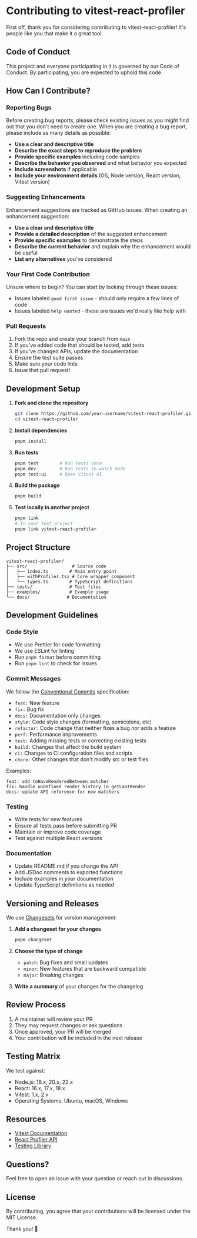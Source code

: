 # Contributing to vitest-react-profiler

First off, thank you for considering contributing to vitest-react-profiler! It's people like you that make it a great tool.

## Code of Conduct

This project and everyone participating in it is governed by our Code of Conduct. By participating, you are expected to uphold this code.

## How Can I Contribute?

### Reporting Bugs

Before creating bug reports, please check existing issues as you might find out that you don't need to create one. When you are creating a bug report, please include as many details as possible:

- **Use a clear and descriptive title**
- **Describe the exact steps to reproduce the problem**
- **Provide specific examples** including code samples
- **Describe the behavior you observed** and what behavior you expected
- **Include screenshots** if applicable
- **Include your environment details** (OS, Node version, React version, Vitest version)

### Suggesting Enhancements

Enhancement suggestions are tracked as GitHub issues. When creating an enhancement suggestion:

- **Use a clear and descriptive title**
- **Provide a detailed description** of the suggested enhancement
- **Provide specific examples** to demonstrate the steps
- **Describe the current behavior** and explain why the enhancement would be useful
- **List any alternatives** you've considered

### Your First Code Contribution

Unsure where to begin? You can start by looking through these issues:

- Issues labeled `good first issue` - should only require a few lines of code
- Issues labeled `help wanted` - these are issues we'd really like help with

### Pull Requests

1. Fork the repo and create your branch from `main`
2. If you've added code that should be tested, add tests
3. If you've changed APIs, update the documentation
4. Ensure the test suite passes
5. Make sure your code lints
6. Issue that pull request!

## Development Setup

1. **Fork and clone the repository**

   ```bash
   git clone https://github.com/your-username/vitest-react-profiler.git
   cd vitest-react-profiler
   ```

2. **Install dependencies**

   ```bash
   pnpm install
   ```

3. **Run tests**

   ```bash
   pnpm test        # Run tests once
   pnpm dev         # Run tests in watch mode
   pnpm test:ui     # Open Vitest UI
   ```

4. **Build the package**

   ```bash
   pnpm build
   ```

5. **Test locally in another project**
   ```bash
   pnpm link
   # In your test project
   pnpm link vitest-react-profiler
   ```

## Project Structure

```
vitest-react-profiler/
├── src/                 # Source code
│   ├── index.ts        # Main entry point
│   ├── withProfiler.tsx # Core wrapper component
│   └── types.ts        # TypeScript definitions
├── tests/              # Test files
├── examples/           # Example usage
└── docs/              # Documentation
```

## Development Guidelines

### Code Style

- We use Prettier for code formatting
- We use ESLint for linting
- Run `pnpm format` before committing
- Run `pnpm lint` to check for issues

### Commit Messages

We follow the [Conventional Commits](https://www.conventionalcommits.org/) specification:

- `feat:` New feature
- `fix:` Bug fix
- `docs:` Documentation only changes
- `style:` Code style changes (formatting, semicolons, etc)
- `refactor:` Code change that neither fixes a bug nor adds a feature
- `perf:` Performance improvements
- `test:` Adding missing tests or correcting existing tests
- `build:` Changes that affect the build system
- `ci:` Changes to CI configuration files and scripts
- `chore:` Other changes that don't modify src or test files

Examples:

```
feat: add toHaveRenderedBetween matcher
fix: handle undefined render history in getLastRender
docs: update API reference for new matchers
```

### Testing

- Write tests for new features
- Ensure all tests pass before submitting PR
- Maintain or improve code coverage
- Test against multiple React versions

### Documentation

- Update README.md if you change the API
- Add JSDoc comments to exported functions
- Include examples in your documentation
- Update TypeScript definitions as needed

## Versioning and Releases

We use [Changesets](https://github.com/changesets/changesets) for version management:

1. **Add a changeset for your changes**

   ```bash
   pnpm changeset
   ```

2. **Choose the type of change**
   - `patch`: Bug fixes and small updates
   - `minor`: New features that are backward compatible
   - `major`: Breaking changes

3. **Write a summary** of your changes for the changelog

## Review Process

1. A maintainer will review your PR
2. They may request changes or ask questions
3. Once approved, your PR will be merged
4. Your contribution will be included in the next release

## Testing Matrix

We test against:

- Node.js: 18.x, 20.x, 22.x
- React: 16.x, 17.x, 18.x
- Vitest: 1.x, 2.x
- Operating Systems: Ubuntu, macOS, Windows

## Resources

- [Vitest Documentation](https://vitest.dev)
- [React Profiler API](https://react.dev/reference/react/Profiler)
- [Testing Library](https://testing-library.com)

## Questions?

Feel free to open an issue with your question or reach out in discussions.

## License

By contributing, you agree that your contributions will be licensed under the MIT License.

Thank you! 🙏
